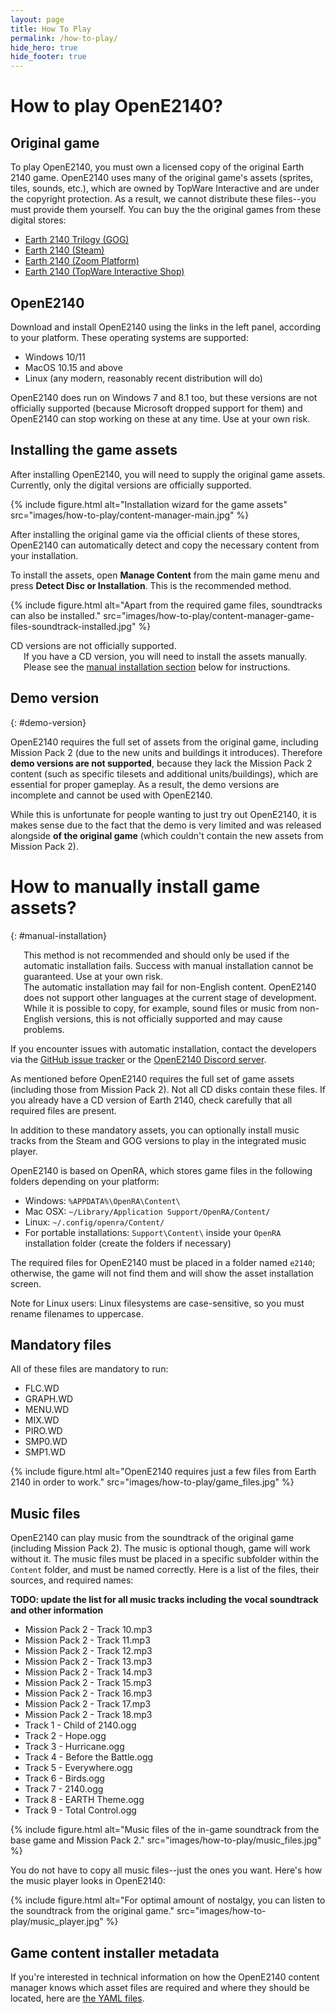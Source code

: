 ```yaml
---
layout: page
title: How To Play
permalink: /how-to-play/
hide_hero: true
hide_footer: true
---
```


# How to play OpenE2140?

## Original game

To play OpenE2140, you must own a licensed copy of the original Earth 2140 game. OpenE2140 uses many of the original game's assets (sprites, tiles, sounds, etc.), which are owned by TopWare Interactive and are under the copyright protection. As a result, we cannot distribute these files--you must provide them yourself. You can buy the the original games from these digital stores:

- [Earth 2140 Trilogy (GOG)](https://www.gog.com/game/earth_2140_trilogy)
- [Earth 2140 (Steam)](https://store.steampowered.com/app/253860/Earth_2140/)
- [Earth 2140 (Zoom Platform)](https://www.zoom-platform.com/product/earth-2140-trilogy)
- [Earth 2140 (TopWare Interactive Shop)](https://www.topwareshop.com/index.php?id_product=36&controller=product&id_lang=3)

## OpenE2140

Download and install OpenE2140 using the links in the left panel, according to your platform. These operating systems are supported:

- Windows 10/11
- MacOS 10.15 and above
- Linux (any modern, reasonably recent distribution will do)

OpenE2140 does run on Windows 7 and 8.1 too, but these versions are not officially supported (because Microsoft dropped support for them) and OpenE2140 can stop working on these at any time. Use at your own risk.

## Installing the game assets
After installing OpenE2140, you will need to supply the original game assets. Currently, only the digital versions are officially supported.

{% include figure.html alt="Installation wizard for the game assets" src="images/how-to-play/content-manager-main.jpg" %}

After installing the original game via the official clients of these stores, OpenE2140 can automatically detect and copy the necessary content from your installation.

To install the assets, open **Manage Content** from the main game menu and press **Detect Disc or Installation**. This is the recommended method.

{% include figure.html alt="Apart from the required game files, soundtracks can also be installed." src="images/how-to-play/content-manager-game-files-soundtrack-installed.jpg" %}

<article class="message is-warning">
    <div class="message-header">CD versions are not officially supported.</div>
    <div class="message-body">
        <div class="columns is-vcentered">
            <div class="column is-narrow is-hidden-mobile">
                <span class="icon has-text-warning is-small">
                    <i class="fas fa-exclamation-triangle fa-2x"></i>
                </span>
            </div>
            <div class="column">
                If you have a CD version, you will need to install the assets manually. Please see the <a href="#manual-installation">manual installation section</a> below for instructions.
            </div>
        </div>
    </div>
</article>

## Demo version
{: #demo-version}

OpenE2140 requires the full set of assets from the original game, including Mission Pack 2 (due to the new units and buildings it introduces).
Therefore **demo versions are not supported**, because they lack the Mission Pack 2 content (such as specific tilesets and additional units/buildings),
which are essential for proper gameplay. As a result, the demo versions are incomplete and cannot be used with OpenE2140.

While this is unfortunate for people wanting to just try out OpenE2140, it is makes sense due to the fact that the demo is very limited
and was released alongside **of the original game** (which couldn't contain the new assets from Mission Pack 2).

# How to manually install game assets?
{: #manual-installation}

<article class="message is-warning">
    <div class="message-body">
        <div class="columns is-vcentered">
            <div class="column is-narrow is-hidden-mobile">
                <span class="icon has-text-warning is-small">
                    <i class="fas fa-exclamation-triangle fa-2x"></i>
                </span>
            </div>
            <div class="column">
                This method is not recommended and should only be used if the automatic installation fails.
                Success with manual installation cannot be guaranteed. Use at your own risk.
            </div>
        </div>
    </div>
</article>

<article class="message is-warning">
    <div class="message-body">
        <div class="columns is-vcentered">
            <div class="column is-narrow is-hidden-mobile">
                <span class="icon has-text-warning is-small">
                    <i class="fas fa-exclamation-triangle fa-2x"></i>
                </span>
            </div>
            <div class="column">
                The automatic installation may fail for non-English content. OpenE2140 does not support other languages at the current stage of development.
                While it is possible to copy, for example, sound files or music from non-English versions, this is not officially supported and may cause problems.
            </div>
        </div>
    </div>
</article>

If you encounter issues with automatic installation, contact the developers via the [GitHub issue tracker](https://github.com/OpenE2140/OpenE2140/issues) or the [OpenE2140 Discord server](https://discord.gg/KNcX5BxA37).

As mentioned before OpenE2140 requires the full set of game assets (including those from Mission Pack 2). Not all CD disks contain these files. If you already have a CD version of Earth 2140, check carefully that all required files are present.

In addition to these mandatory assets, you can optionally install music tracks from the Steam and GOG versions to play in the integrated music player.

OpenE2140 is based on OpenRA, which stores game files in the following folders depending on your platform:

* Windows: `%APPDATA%\OpenRA\Content\`
* Mac OSX: `~/Library/Application Support/OpenRA/Content/`
* Linux: `~/.config/openra/Content/`
* For portable installations: `Support\Content\` inside your `OpenRA` installation folder (create the folders if necessary)

The required files for OpenE2140 must be placed in a folder named `e2140`; otherwise, the game will not find them and will show the asset installation screen.

Note for Linux users: Linux filesystems are case-sensitive, so you must rename filenames to uppercase.

## Mandatory files

All of these files are mandatory to run:

- FLC.WD
- GRAPH.WD
- MENU.WD
- MIX.WD
- PIRO.WD
- SMP0.WD
- SMP1.WD

{% include figure.html alt="OpenE2140 requires just a few files from Earth 2140 in order to work." src="images/how-to-play/game_files.jpg" %}

## Music files

OpenE2140 can play music from the soundtrack of the original game (including Mission Pack 2). The music is optional though, game will work without it. The music files must be placed in a specific subfolder within the `Content` folder, and must be named correctly. Here is a list of the files, their sources, and required names:

**TODO: update the list for all music tracks including the vocal soundtrack and other information**

- Mission Pack 2 - Track 10.mp3
- Mission Pack 2 - Track 11.mp3
- Mission Pack 2 - Track 12.mp3
- Mission Pack 2 - Track 13.mp3
- Mission Pack 2 - Track 14.mp3
- Mission Pack 2 - Track 15.mp3
- Mission Pack 2 - Track 16.mp3
- Mission Pack 2 - Track 17.mp3
- Mission Pack 2 - Track 18.mp3
- Track 1 - Child of 2140.ogg
- Track 2 - Hope.ogg
- Track 3 - Hurricane.ogg
- Track 4 - Before the Battle.ogg
- Track 5 - Everywhere.ogg
- Track 6 - Birds.ogg
- Track 7 - 2140.ogg
- Track 8 - EARTH Theme.ogg
- Track 9 - Total Control.ogg

{% include figure.html alt="Music files of the in-game soundtrack from the base game and Mission Pack 2." src="images/how-to-play/music_files.jpg" %}

You do not have to copy all music files--just the ones you want. Here's how the music player looks in OpenE2140:

{% include figure.html alt="For optimal amount of nostalgy, you can listen to the soundtrack from the original game." src="images/how-to-play/music_player.jpg" %}

## Game content installer metadata

If you're interested in technical information on how the OpenE2140 content manager knows which asset files are required and where they should be located, here are [the YAML files](https://github.com/OpenE2140/OpenE2140/tree/master/mods/e2140-content/installer/).
